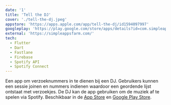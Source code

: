 ```yaml
---
date: '1'
title: 'Tell the DJ'
cover: './tell-the-dj.jpeg'
appstore: 'https://apps.apple.com/app/tell-the-dj/id1594097997'
googleplay: 'https://play.google.com/store/apps/details?id=com.simpleappsfarm.tell_the_dj'
external: 'https://simpleappsfarm.com/'
tech:
  - Flutter
  - Dart
  - Fastlane
  - Firebase
  - Spotify API
  - Spotify Connect
---
```


Een app om verzoeknummers in te dienen bij een DJ. Gebruikers kunnen een sessie joinen en nummers indienen waardoor een geordende lijst ontstaat met verzoekjes. De DJ kan de app gebruiken om de muziek af te spelen via Spotify. Beschikbaar in de [App Store](https://apps.apple.com/app/tell-the-dj/id1594097997/) en [Google Play Store](https://play.google.com/store/apps/details?id=com.simpleappsfarm.tell_the_dj).

